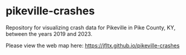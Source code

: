 # pikeville-crashes

Repository for visualizing crash data for Pikeville in Pike County, KY, between the years 2019 and 2023.

Please view the web map here: https://jfltx.github.io/pikeville-crashes
